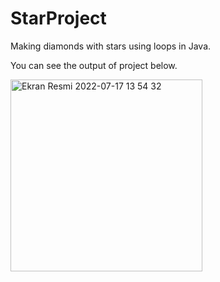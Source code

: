 # StarProject
Making diamonds with stars using loops in Java.

You can see the output of project below.

<img width="307" alt="Ekran Resmi 2022-07-17 13 54 32" src="https://user-images.githubusercontent.com/89778160/179395038-6b89d9b8-243e-4f7b-a723-632f81d5b0df.png">

